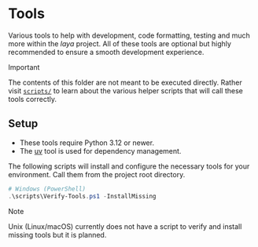 # Tools

Various tools to help with development, code formatting, testing and much more within the *laya* project. All of these tools are optional but highly recommended to ensure a smooth development experience.

> [!IMPORTANT]
> The contents of this folder are not meant to be executed directly. Rather visit [`scripts/`](../scripts/) to learn about the various helper scripts that will call these tools correctly.

## Setup

- These tools require Python 3.12 or newer.
- The [uv](https://uv.readthedocs.io/en/latest/) tool is used for dependency management.

The following scripts will install and configure the necessary tools for your environment. Call them from the project root directory.

```powershell
# Windows (PowerShell)
.\scripts\Verify-Tools.ps1 -InstallMissing
```

> [!NOTE]
> Unix (Linux/macOS) currently does not have a script to verify and install missing tools but it is planned.
